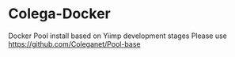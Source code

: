 # Colega-Docker

Docker Pool install based on Yiimp development stages
Please use https://github.com/Coleganet/Pool-base
